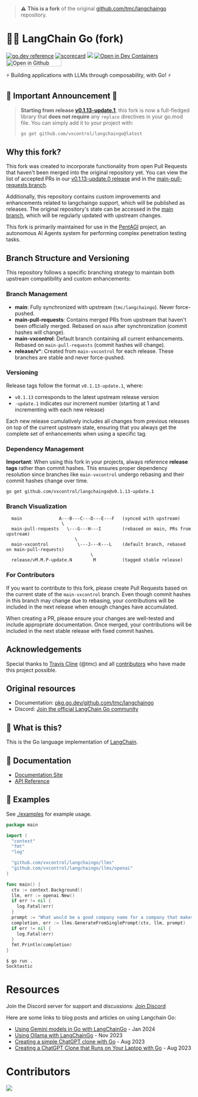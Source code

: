 > ⚠️ **This is a fork** of the original [github.com/tmc/langchaingo](https://github.com/tmc/langchaingo) repository.

# 🦜️🔗 LangChain Go (fork)

[![go.dev reference](https://img.shields.io/badge/go.dev-reference-007d9c?logo=go&logoColor=white&style=flat-square)](https://pkg.go.dev/github.com/tmc/langchaingo)
[![scorecard](https://goreportcard.com/badge/github.com/tmc/langchaingo)](https://goreportcard.com/report/github.com/tmc/langchaingo)
[![](https://dcbadge.vercel.app/api/server/t9UbBQs2rG?compact=true&style=flat)](https://discord.gg/t9UbBQs2rG)
[![Open in Dev Containers](https://img.shields.io/static/v1?label=Dev%20Containers&message=Open&color=blue&logo=visualstudiocode)](https://vscode.dev/redirect?url=vscode://ms-vscode-remote.remote-containers/cloneInVolume?url=https://github.com/vxcontrol/langchaingo)
[<img src="https://github.com/codespaces/badge.svg" title="Open in Github Codespace" width="150" height="20">](https://codespaces.new/vxcontrol/langchaingo)

⚡ Building applications with LLMs through composability, with Go! ⚡

## 🚀 Important Announcement 🚀

> **Starting from release [v0.1.13-update.1](https://github.com/vxcontrol/langchaingo/releases/tag/v0.1.13-update.1)**, this fork is now a full-fledged library that **does not require** any `replace` directives in your go.mod file. You can simply add it to your project with:
>
> ```bash
> go get github.com/vxcontrol/langchaingo@latest
> ```

## Why this fork?

This fork was created to incorporate functionality from open Pull Requests that haven't been merged into the original repository yet. You can view the list of accepted PRs in our [v0.1.13-update.0 release](https://github.com/vxcontrol/langchaingo/releases/tag/v0.1.13-update.0) and in the [main-pull-requests branch](https://github.com/vxcontrol/langchaingo/commits/main-pull-requests/).

Additionally, this repository contains custom improvements and enhancements related to langchaingo support, which will be published as releases. The original repository's state can be accessed in the [main branch](https://github.com/vxcontrol/langchaingo/tree/main), which will be regularly updated with upstream changes.

This fork is primarily maintained for use in the [PentAGI](https://github.com/vxcontrol/pentagi) project, an autonomous AI Agents system for performing complex penetration testing tasks.

## Branch Structure and Versioning

This repository follows a specific branching strategy to maintain both upstream compatibility and custom enhancements:

### Branch Management

- **main**: Fully synchronized with upstream (`tmc/langchaingo`). Never force-pushed.
- **main-pull-requests**: Contains merged PRs from upstream that haven't been officially merged. Rebased on `main` after synchronization (commit hashes will change).
- **main-vxcontrol**: Default branch containing all current enhancements. Rebased on `main-pull-requests` (commit hashes will change).
- **release/v***: Created from `main-vxcontrol` for each release. These branches are stable and never force-pushed.

### Versioning

Release tags follow the format `v0.1.13-update.1`, where:
- `v0.1.13` corresponds to the latest upstream release version
- `-update.1` indicates our increment number (starting at 1 and incrementing with each new release)

Each new release cumulatively includes all changes from previous releases on top of the current upstream state, ensuring that you always get the complete set of enhancements when using a specific tag.

### Dependency Management

**Important**: When using this fork in your projects, always reference **release tags** rather than commit hashes. This ensures proper dependency resolution since branches like `main-vxcontrol` undergo rebasing and their commit hashes change over time.

```
go get github.com/vxcontrol/langchaingo@v0.1.13-update.1
```

### Branch Visualization

```
  main              A---B---C---D---E---F   (synced with upstream)
                     \
  main-pull-requests   \---G---H---I        (rebased on main, PRs from upstream)
                          \
  main-vxcontrol           \---J---K---L    (default branch, rebased on main-pull-requests)
                                \
  release/vM.M.P-update.N        M          (tagged stable release)
```

### For Contributors

If you want to contribute to this fork, please create Pull Requests based on the current state of the `main-vxcontrol` branch. Even though commit hashes in this branch may change due to rebasing, your contributions will be included in the next release when enough changes have accumulated.

When creating a PR, please ensure your changes are well-tested and include appropriate documentation. Once merged, your contributions will be included in the next stable release with fixed commit hashes.

## Acknowledgements

Special thanks to [Travis Cline](https://github.com/tmc) (@tmc) and all [contributors](https://github.com/tmc/langchaingo/graphs/contributors) who have made this project possible.

## Original resources

- Documentation: [pkg.go.dev/github.com/tmc/langchaingo](https://pkg.go.dev/github.com/tmc/langchaingo)
- Discord: [Join the official LangChain Go community](https://discord.gg/t9UbBQs2rG)

## 🤔 What is this?

This is the Go language implementation of [LangChain](https://github.com/langchain-ai/langchain).

## 📖 Documentation

- [Documentation Site](https://vxcontrol.github.io/langchaingo/docs/)
- [API Reference](https://pkg.go.dev/github.com/vxcontrol/langchaingo)


## 🎉 Examples

See [./examples](./examples) for example usage.

```go
package main

import (
  "context"
  "fmt"
  "log"

  "github.com/vxcontrol/langchaingo/llms"
  "github.com/vxcontrol/langchaingo/llms/openai"
)

func main() {
  ctx := context.Background()
  llm, err := openai.New()
  if err != nil {
    log.Fatal(err)
  }
  prompt := "What would be a good company name for a company that makes colorful socks?"
  completion, err := llms.GenerateFromSinglePrompt(ctx, llm, prompt)
  if err != nil {
    log.Fatal(err)
  }
  fmt.Println(completion)
}
```

```shell
$ go run .
Socktastic
```

# Resources

Join the Discord server for support and discussions: [Join Discord](https://discord.gg/t9UbBQs2rG)

Here are some links to blog posts and articles on using Langchain Go:

- [Using Gemini models in Go with LangChainGo](https://eli.thegreenplace.net/2024/using-gemini-models-in-go-with-langchaingo/) - Jan 2024
- [Using Ollama with LangChainGo](https://eli.thegreenplace.net/2023/using-ollama-with-langchaingo/) - Nov 2023
- [Creating a simple ChatGPT clone with Go](https://sausheong.com/creating-a-simple-chatgpt-clone-with-go-c40b4bec9267?sk=53a2bcf4ce3b0cfae1a4c26897c0deb0) - Aug 2023
- [Creating a ChatGPT Clone that Runs on Your Laptop with Go](https://sausheong.com/creating-a-chatgpt-clone-that-runs-on-your-laptop-with-go-bf9d41f1cf88?sk=05dc67b60fdac6effb1aca84dd2d654e) - Aug 2023


# Contributors

<a href="https://github.com/vxcontrol/langchaingo/graphs/contributors">
  <img src="https://contrib.rocks/image?repo=vxcontrol/langchaingo" />
</a>
